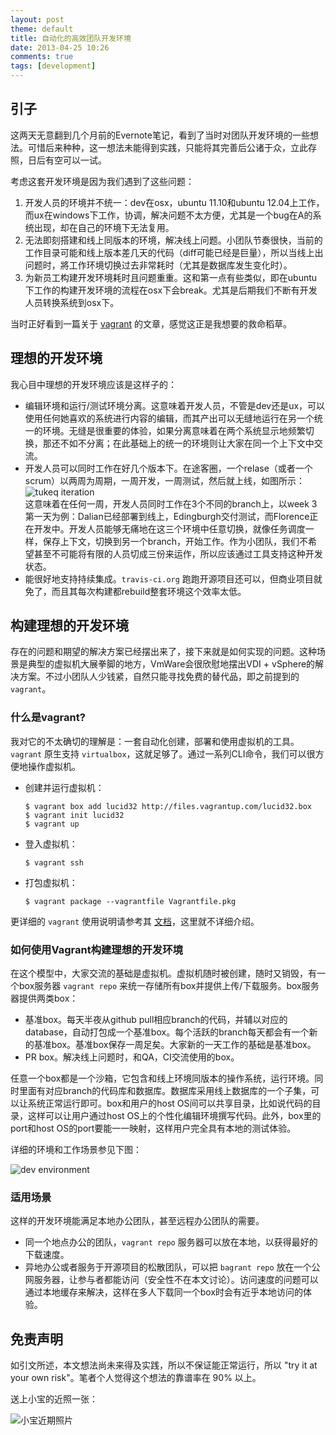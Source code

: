 ```yaml
---
layout: post
theme: default
title: 自动化的高效团队开发环境
date: 2013-04-25 10:26
comments: true
tags: [development]
---
```


## 引子

这两天无意翻到几个月前的Evernote笔记，看到了当时对团队开发环境的一些想法。可惜后来种种，这一想法未能得到实践，只能将其完善后公诸于众，立此存照，日后有空可以一试。

考虑这套开发环境是因为我们遇到了这些问题：

1. 开发人员的环境并不统一：dev在osx，ubuntu 11.10和ubuntu 12.04上工作，而ux在windows下工作，协调，解决问题不太方便，尤其是一个bug在A的系统出现，却在自己的环境下无法复用。
2. 无法即刻搭建和线上同版本的环境，解决线上问题。小团队节奏很快，当前的工作目录可能和线上版本差几天的代码（diff可能已经是巨量），所以当线上出问题时，將工作环境切换过去非常耗时（尤其是数据库发生变化时）。
3. 为新员工构建开发环境耗时且问题重重。这和第一点有些类似，即在ubuntu下工作的构建开发环境的流程在osx下会break。尤其是后期我们不断有开发人员转换系统到osx下。

当时正好看到一篇关于 [vagrant](http://vagrantup.com) 的文章，感觉这正是我想要的救命稻草。

<!--more-->

## 理想的开发环境

我心目中理想的开发环境应该是这样子的：

* 编辑环境和运行/测试环境分离。这意味着开发人员，不管是dev还是ux，可以使用任何她喜欢的系统进行内容的编辑，而其产出可以无缝地运行在另一个统一的环境。无缝是很重要的体验，如果分离意味着在两个系统显示地频繁切换，那还不如不分离；在此基础上的统一的环境则让大家在同一个上下文中交流。
* 开发人员可以同时工作在好几个版本下。在途客圈，一个relase（或者一个scrum）以两周为周期，一周开发，一周测试，然后就上线，如图所示：
![tukeq iteration](/assets/img/charts/tukeq_iteration.jpg)<br/>
这意味着在任何一周，开发人员同时工作在3个不同的branch上，以week 3第一天为例：Dalian已经部署到线上，Edingburgh交付测试，而Florence正在开发中。开发人员能够无痛地在这三个环境中任意切换，就像任务调度一样，保存上下文，切换到另一个branch，开始工作。作为小团队，我们不希望甚至不可能将有限的人员切成三份来运作，所以应该通过工具支持这种开发状态。
* 能很好地支持持续集成。```travis-ci.org``` 跑跑开源项目还可以，但商业项目就免了，而且其每次构建都rebuild整套环境这个效率太低。

## 构建理想的开发环境

存在的问题和期望的解决方案已经摆出来了，接下来就是如何实现的问题。这种场景是典型的虚拟机大展拳脚的地方，VmWare会很欣慰地摆出VDI + vSphere的解决方案。不过小团队人少钱紧，自然只能寻找免费的替代品，即之前提到的 ```vagrant```。

### 什么是vagrant?

我对它的不太确切的理解是：一套自动化创建，部署和使用虚拟机的工具。```vagrant``` 原生支持 ```virtualbox```，这就足够了。通过一系列CLI命令，我们可以很方便地操作虚拟机。

* 创建并运行虚拟机：
    ```
    $ vagrant box add lucid32 http://files.vagrantup.com/lucid32.box
    $ vagrant init lucid32
    $ vagrant up
    ```
* 登入虚拟机：
    ```
    $ vagrant ssh
    ```
* 打包虚拟机：
    ```
    $ vagrant package --vagrantfile Vagrantfile.pkg
    ```

更详细的 ```vagrant``` 使用说明请参考其 [文档](http://docs-v1.vagrantup.com/v1/docs/getting-started/index.html)，这里就不详细介绍。

### 如何使用Vagrant构建理想的开发环境

在这个模型中，大家交流的基础是虚拟机。虚拟机随时被创建，随时又销毁，有一个box服务器 ```vagrant repo``` 来统一存储所有box并提供上传/下载服务。box服务器提供两类box：

* 基准box。每天半夜从github pull相应branch的代码，并辅以对应的database，自动打包成一个基准box。每个活跃的branch每天都会有一个新的基准box。基准box保存一周足矣。大家新的一天工作的基础是基准box。
* PR box。解决线上问题时，和QA，CI交流使用的box。

任意一个box都是一个沙箱，它包含和线上环境同版本的操作系统，运行环境。同时里面有对应branch的代码库和数据库。数据库采用线上数据库的一个子集，可以让系统正常运行即可。box和用户的host OS间可以共享目录，比如说代码的目录，这样可以让用户通过host OS上的个性化编辑环境撰写代码。此外，box里的port和host OS的port要能一一映射，这样用户完全具有本地的测试体验。

详细的环境和工作场景参见下图：

![dev environment](/assets/img/charts/environment.jpg)

### 适用场景

这样的开发环境能满足本地办公团队，甚至远程办公团队的需要。

* 同一个地点办公的团队，```vagrant repo``` 服务器可以放在本地，以获得最好的下载速度。
* 异地办公或者服务于开源项目的松散团队，可以把 ```bagrant repo``` 放在一个公网服务器，让参与者都能访问（安全性不在本文讨论）。访问速度的问题可以通过本地缓存来解决，这样在多人下载同一个box时会有近乎本地访问的体验。

## 免责声明

如引文所述，本文想法尚未来得及实践，所以不保证能正常运行，所以 "try it at your own risk"。笔者个人觉得这个想法的靠谱率在 90% 以上。

送上小宝的近照一张：

![小宝近期照片](/assets/img/photos/baby20130427.jpg)








